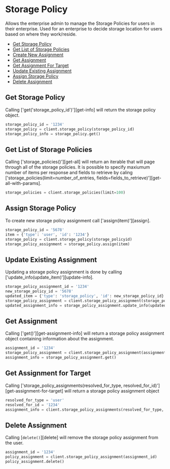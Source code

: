 Storage Policy 
==============

Allows the enterprise admin to manage the Storage Policies for users in their
enterprise. Used for an enterprise to decide storage location for users based on
where they work/reside. 

* [Get Storage Policy](#get-storage-policy) 
* [Get List of Storage Policies](#get-list-of-storage-policies)
* [Create New Assignment](#create-new-assignment)
* [Get Assignment](#get-assignment)
* [Get Assignment For Target](#get-assignment-for-target)
* [Update Existing Assignment](#update-existing-assignment)
* [Assign Storage Policy](#assign-storage-policy)
* [Delete Assignment](#delete-assignment)

Get Storage Policy
------------------

Calling ['get('storage_policy_id')'][get-info] will return the storage policy object.

```python
storage_policy_id = '1234'
storage_policy = client.storage_policy(storage_policy_id)
storage_policy_info = storage_policy.get()
```

Get List of Storage Policies
----------------------------

Calling ['storage_policies()'][get-all] will return an iterable that will page through all of the storage policies. It is possible to specify maxiumum number of items per response and fields to retrieve by caling ['storage_policies(limit=number_of_entries, fields=fields_to_retrieve)'][get-all-with-params].

```python
storage_policies = client.storage_policies(limit=100)
```

Assign Storage Policy
---------------------

To create new storage policy assignment call ['assign(item)'][assign].

```python
storage_policy_id = '5678'
item = {'type': 'user', 'id': '1234'}
storage_policy = client.storage_policy(storage_policyid)
storage_policy_assignment = storage_policy.assign(item)
```

Update Existing Assignment
--------------------------

Updating a storage policy assignment is done by calling ['update_info(update_item)'][update-info].

```python
storage_policy_assignment_id = '1234'
new_storage_policy_id = '5678'
updated_item = {'type': 'storage_policy', 'id': new_storage_policy_id}
storage_policy_assignment = client.storage_policy_assignment(storage_policy_assignment)
updated_assignment_info = storage_policy_assignment.update_info(updated_item)
```

Get Assignment
--------------

Calling ['get()'][get-assignment-info] will return a storage policy assignment object containing information about the assignment.

```python
assignment_id = '1234'
storage_policy_assignment = client.storage_policy_assignment(assignment_id)
assignment_info = storage_policy_assignment.get()
```

Get Assignment for Target
-------------------------

Calling ['storage_policy_assignments(resolved_for_type, resolved_for_id)'][get-assignment-for-target] will return a storage policy assignment object

```python
resolved_for_type = 'user'
resolved_for_id = '1234'
assignment_info = client.storage_policy_assignments(resolved_for_type, resolved_for_id)
```

Delete Assignment
-----------------

Calling [`delete()`][delete] will remove the storage policy assignment from the user.

```python
assignment_id = '1234'
policy_assignment = client.storage_policy_assignment(assignment_id)
policy_assignment.delete()
```